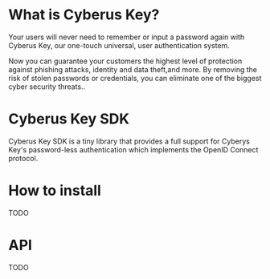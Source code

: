 # What is Cyberus Key?

Your users will never need to remember or input a password again with Cyberus Key, our one-touch
universal, user authentication system.

Now you can guarantee your customers the highest level of protection against phishing attacks, identity and data theft,and more. By removing the risk of stolen passwords or credentials, you can eliminate one of the biggest cyber security threats..

# Cyberus Key SDK

Cyberus Key SDK is a tiny library that provides a full support for Cyberys Key's password-less authentication which implements the OpenID Connect protocol.

# How to install

TODO

# API

TODO